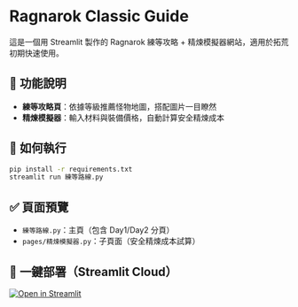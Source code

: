 
# Ragnarok Classic Guide

這是一個用 Streamlit 製作的 Ragnarok 練等攻略 + 精煉模擬器網站，適用於拓荒初期快速使用。

## 📘 功能說明

- **練等攻略頁**：依據等級推薦怪物地圖，搭配圖片一目瞭然
- **精煉模擬器**：輸入材料與裝備價格，自動計算安全精煉成本

## 🚀 如何執行

```bash
pip install -r requirements.txt
streamlit run 練等路線.py
```

## ✅ 頁面預覽

- `練等路線.py`：主頁（包含 Day1/Day2 分頁）
- `pages/精煉模擬器.py`：子頁面（安全精煉成本試算）

## 🔗 一鍵部署（Streamlit Cloud）

[![Open in Streamlit](https://static.streamlit.io/badges/streamlit_badge_black_white.svg)](https://share.streamlit.io)
